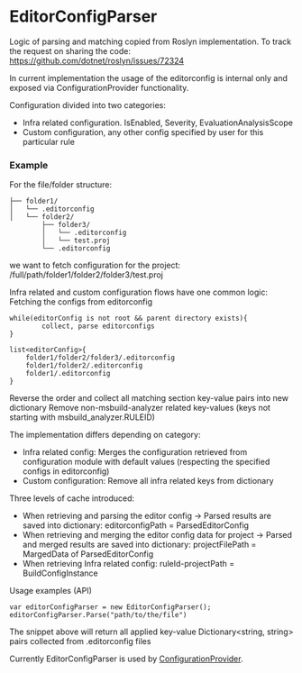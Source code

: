 ﻿# EditorConfigParser

Logic of parsing and matching copied from Roslyn implementation.
To track the request on sharing the code: https://github.com/dotnet/roslyn/issues/72324


In current implementation the usage of the editorconfig is internal only and exposed via ConfigurationProvider functionality. 

Configuration divided into two categories: 
- Infra related configuration. IsEnabled, Severity, EvaluationAnalysisScope
- Custom configuration, any other config specified by user for this particular rule

### Example 
For the file/folder structure: 
```
├── folder1/
│   └── .editorconfig
│   └── folder2/
        ├── folder3/
        │   └── .editorconfig
        │   └── test.proj
        └── .editorconfig
```

we want to fetch configuration for the project: /full/path/folder1/folder2/folder3/test.proj 

Infra related and custom configuration flows have one common logic: Fetching the configs from editorconfig

```
while(editorConfig is not root && parent directory exists){
        collect, parse editorconfigs 
}

list<editorConfig>{
    folder1/folder2/folder3/.editorconfig
    folder1/folder2/.editorconfig
    folder1/.editorconfig
}
```
Reverse the order and collect all matching section key-value pairs into new dictionary
Remove non-msbuild-analyzer related key-values (keys not starting with msbuild_analyzer.RULEID)

The implementation differs depending on category: 
 - Infra related config: Merges the configuration retrieved from configuration module with default values (respecting the specified configs in editorconfig) 
 - Custom configuration: Remove all infra related keys from dictionary

Three levels of cache introduced: 
- When retrieving and parsing the editor config -> Parsed results are saved into dictionary: editorconfigPath = ParsedEditorConfig
- When retrieving and merging the editor config data for project -> Parsed and merged results are saved into dictionary: projectFilePath = MargedData of ParsedEditorConfig
- When retrieving Infra related config: ruleId-projectPath = BuildConfigInstance

Usage examples (API)

```
var editorConfigParser = new EditorConfigParser();
editorConfigParser.Parse("path/to/the/file")
```

The snippet above will return all applied key-value Dictionary<string, string> pairs collected from .editorconfig files

Currently EditorConfigParser is used by [ConfigurationProvider](https://github.com/dotnet/msbuild/blob/e0dfb8d1ce5fc1de5153e65ea04c66a6dcac6279/src/Build/BuildCheck/Infrastructure/ConfigurationProvider.cs#L129). 
